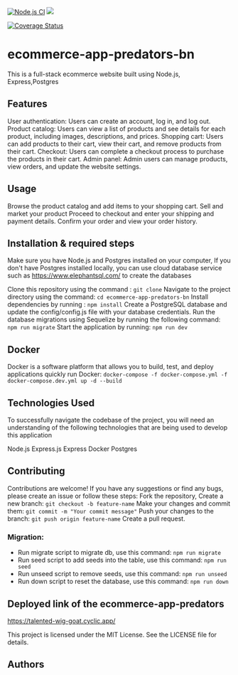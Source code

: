 [![Node.js CI](https://github.com/atlp-rwanda/ecommerce-app-predators-bn/actions/workflows/node.js.yml/badge.svg)](https://github.com/atlp-rwanda/ecommerce-app-predators-bn/actions/workflows/node.js.yml)
<a href="https://codeclimate.com/github/atlp-rwanda/ecommerce-app-predators-bn/maintainability"><img src="https://api.codeclimate.com/v1/badges/f43b1bf0f2429d8e6ad6/maintainability" /></a> 

[![Coverage Status](https://coveralls.io/repos/github/atlp-rwanda/ecommerce-app-predators-bn/badge.svg?branch=testing-coverage)](https://coveralls.io/github/atlp-rwanda/ecommerce-app-predators-bn?branch=testing-coverage)
# ecommerce-app-predators-bn


This is a full-stack ecommerce website built using Node.js, Express,Postgres

## Features
User authentication: Users can create an account, log in, and log out.
Product catalog: Users can view a list of products and see details for each product,
 including images, descriptions, and prices.
Shopping cart: Users can add products to their cart, view their cart, and remove products from their cart.
Checkout: Users can complete a checkout process to purchase the products in their cart.
Admin panel: Admin users can manage products, view orders, and update the website settings.



## Usage
Browse the product catalog and add items to your shopping cart.
Sell and market your product
Proceed to checkout and enter your shipping and payment details.
Confirm your order and view your order history.

## Installation & required steps

Make sure you have Node.js and Postgres installed on your computer, If you don't have Postgres installed locally,
you can use cloud database service such as https://www.elephantsql.com/ to create the databases

Clone this repository using the command : `git clone`
Navigate to the project directory using the command: `cd ecommerce-app-predators-bn`
Install dependencies by running : `npm install`
Create a PostgreSQL database and update the config/config.js file with your database credentials.
Run the database migrations using Sequelize by running the following command: `npm run migrate`
Start the application by running: `npm run dev` 

## Docker
Docker is a software platform that allows you to build, test, and deploy applications quickly
run Docker: `docker-compose -f docker-compose.yml -f docker-compose.dev.yml up -d --build`



## Technologies Used
To successfully navigate the codebase of the project, you will need an understanding of the following technologies that are being used to develop this application

Node.js
Express.js
Express
Docker
Postgres

## Contributing

Contributions are welcome! If you have any suggestions or find any bugs, please create an issue or follow these steps:
Fork the repository,
Create a new branch: `git checkout -b feature-name`
Make your changes and commit them: `git commit -m "Your commit message"`
Push your changes to the branch: `git push origin feature-name`
Create a pull request.

### Migration:
- Run migrate script to migrate db, use this command: `npm run migrate`
- Run seed script to add seeds into the table, use this command: `npm run seed`
- Run unseed script to remove seeds, use this command: `npm run unseed`
- Run down script to reset the database, use this command: `npm run down`

## Deployed link of the ecommerce-app-predators
https://talented-wig-goat.cyclic.app/

This project is licensed under the MIT License. See the LICENSE file for details.


## Authors